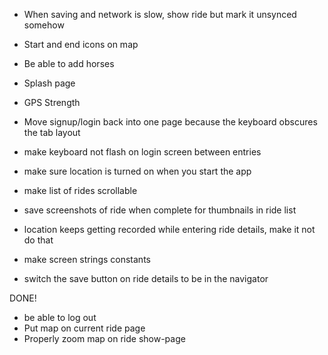  - When saving and network is slow, show ride but mark it unsynced somehow
 - Start and end icons on map

 - Be able to add horses
 - Splash page
 - GPS Strength
 - Move signup/login back into one page because the keyboard obscures the tab layout
 - make keyboard not flash on login screen between entries
 - make sure location is turned on when you start the app
 - make list of rides scrollable
 - save screenshots of ride when complete for thumbnails in ride list
 - location keeps getting recorded while entering ride details, make it not do that
 - make screen strings constants
 - switch the save button on ride details to be in the navigator

 
 DONE!
- be able to log out
- Put map on current ride page
- Properly zoom map on ride show-page
